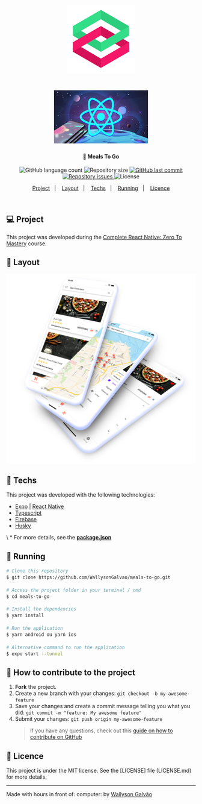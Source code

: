 <h1 align="center">
    <img alt="Zero To Mastery" title="#ztmacademy" src=".github/ztm-logo.png"  />
</h1>

<h1 align="center">
    <img alt="Complete React Native in 2021: Zero to Mastery [with Hooks]" title="#ztmacademy" src=".github/react_native_zero_to_mastery.png" width="250px" />
</h1>

<h4 align="center">
  🚀 Meals To Go
</h4>

<p align="center">
  <img alt="GitHub language count" src="https://img.shields.io/github/languages/count/WallysonGalvao/meals-to-go">

  <img alt="Repository size" src="https://img.shields.io/github/repo-size/WallysonGalvao/meals-to-go">
  
  <a href="https://github.com/WallysonGalvao/meals-to-go/commits/master">
    <img alt="GitHub last commit" src="https://img.shields.io/github/last-commit/WallysonGalvao/meals-to-go">
  </a>

  <a href="https://github.com/WallysonGalvao/meals-to-go/issues">
    <img alt="Repository issues" src="https://img.shields.io/github/issues/WallysonGalvao/meals-to-go">
  </a>

  <img alt="License" src="https://img.shields.io/badge/license-MIT-brightgreen">
</p>

<p align="center">
  <a href="#-projeto">Project</a>&nbsp;&nbsp;&nbsp;|&nbsp;&nbsp;&nbsp;
  <a href="#-layout">Layout</a>&nbsp;&nbsp;&nbsp;|&nbsp;&nbsp;&nbsp;
  <a href="#rocket-tecnologias">Techs</a>&nbsp;&nbsp;&nbsp;|&nbsp;&nbsp;&nbsp;
  <a href="#rocket-executando">Running</a>&nbsp;&nbsp;&nbsp;|&nbsp;&nbsp;&nbsp;
  <a href="#memo-licença">Licence</a>
</p>
<br>

## 💻 Project

This project was developed during the [Complete React Native: Zero To Mastery](https://www.udemy.com/course/complete-react-native-mobile-development-zero-to-mastery-with-hooks/) course.

## 🎨 Layout

<p align="center">
    <img alt="Mockup Meals To Go App" title="#ztmacademy" src=".github/mockup.png" width="720px" />
</p>


## :rocket: Techs

This project was developed with the following technologies:

- [Expo](https://expo.io/) | [React Native](https://reactnative.dev/)
- [Typescript](https://www.typescriptlang.org/)
- [Firebase](https://firebase.google.com/)
- [Husky](https://typicode.github.io/husky/#/)

\ * For more details, see the **[package.json](./package.json)**

## :notebook: Running

```bash
# Clone this repository
$ git clone https://github.com/WallysonGalvao/meals-to-go.git

# Access the project folder in your terminal / cmd
$ cd meals-to-go

# Install the dependencies
$ yarn install

# Run the application
$ yarn android ou yarn ios

# Alternative command to run the application
$ expo start --tunnel
```

## :construction: How to contribute to the project

1. **Fork** the project.
2. Create a new branch with your changes: `git checkout -b my-awesome-feature`
3. Save your changes and create a commit message telling you what you did: `git commit -m "feature: My awesome feature"`
4. Submit your changes: `git push origin my-awesome-feature`
   > If you have any questions, check out this [guide on how to contribute on GitHub](https://github.com/firstcontributions/first-contributions)

## :memo: Licence

This project is under the MIT license. See the [LICENSE] file (LICENSE.md) for more details.

---

Made with hours in front of: computer: by [Wallyson Galvão](https://www.linkedin.com/in/wallyson-galvao/)